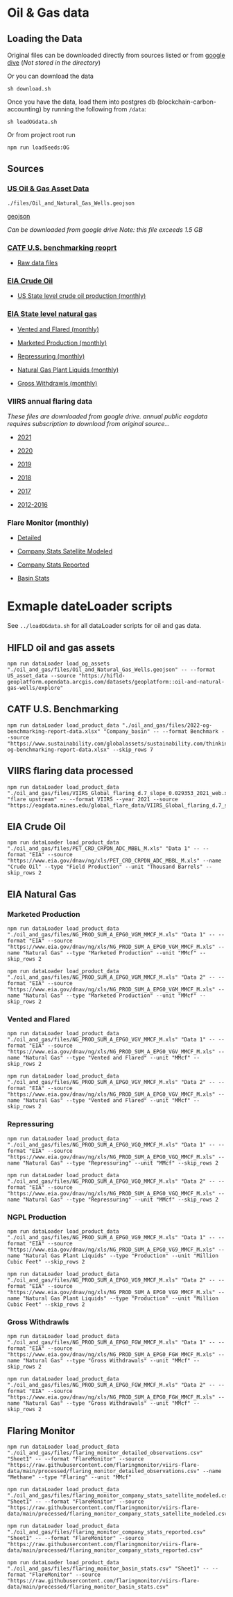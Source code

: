 # Oil & Gas data

## Loading the Data

Original files can be downloaded directly from sources listed or from [google dive](https://drive.google.com/drive/folders/1Kifnuj4x2uhzm3oxS4nqh-OQszTuqlWU?usp=sharing) (*Not stored in the directory*)

Or you can download the data
```
sh download.sh
```

Once you have the data, load them into postgres db (blockchain-carbon-accounting) by running the following from `/data`:
```
sh loadOGdata.sh
```

Or from project root run 
```
npm run loadSeeds:OG
```

## Sources

### [US Oil & Gas Asset Data](https://hifld-geoplatform.opendata.arcgis.com/datasets/geoplatform::oil-and-natural-gas-wells/explore)

`./files/Oil_and_Natural_Gas_Wells.geojson`

[geojson](https://services1.arcgis.com/Hp6G80Pky0om7QvQ/arcgis/rest/services/Oil_and_Natural_Gas_Wells/FeatureServer/0/query?outFields=*&where=1%3D1&f=geojson)

*Can be downloaded from google drive*
*Note: this file exceeds 1.5 GB*

### [CATF U.S. benchmarking reoprt](https://cdn.catf.us/wp-content/uploads/2022/07/14094726/oilandgas_benchmarkingreport2022.pdf)

- [Raw data files](https://www.sustainability.com/globalassets/sustainability.com/thinking/pdfs/2022/2022-og-benchmarking-report-data.xlsx)


### [EIA Crude Oil](https://www.eia.gov/dnav/pet/pet_crd_crpdn_adc_mbbl_m.htm)

- [US State level crude oil production (monthly)](https://www.eia.gov/dnav/ng/xls/PET_CRD_CRPDN_ADC_MBBL_M.xls)


### [EIA State level natural gas](https://www.eia.gov/dnav/ng/ng_prod_sum_a_EPG0_FGW_mmcf_m.htm)

- [Vented and Flared (monthly)](https://www.eia.gov/dnav/ng/xls/NG_PROD_SUM_A_EPG0_VGV_MMCF_M.xls)

- [Marketed Production (monthly)](https://www.eia.gov/dnav/ng/xls/NG_PROD_SUM_A_EPG0_VGM_MMCF_M.xls)

- [Repressuring (monthly)](https://www.eia.gov/dnav/ng/xls/NG_PROD_SUM_A_EPG0_VGQ_MMCF_M.xls)

- [Natural Gas Plant Liquids (monthly)](https://www.eia.gov/dnav/ng/xls/NG_PROD_SUM_A_EPG0_VG9_MMCF_M.xls)

- [Gross Withdrawls (monthly)](https://www.eia.gov/dnav/ng/xls/NG_PROD_SUM_A_EPG0_FGW_MMCF_M.xls)


### VIIRS annual flaring data

*These files are downloaded from google drive. annual public eogdata requires subscription to download from original source...*

- [2021](https://eogdata.mines.edu/global_flare_data/VIIRS_Global_flaring_d.7_slope_0.029353_2021_web.xlsx)

- [2020](https://eogdata.mines.edu/global_flare_data/VIIRS_Global_flaring_d.7_slope_0.029353_2020_web_v1.xlsx)

- [2019](https://eogdata.mines.edu/global_flare_data/VIIRS_Global_flaring_d.7_slope_0.029353_2019_web_v20201114.xlsx)

- [2018](https://eogdata.mines.edu/global_flare_data/VIIRS_Global_flaring_d.7_slope_0.029353_2018_web.xlsx)

- [2017](https://eogdata.mines.edu/global_flare_data/VIIRS_Global_flaring_d.7_slope_0.029353_2017_web_v1.xlsx)

- [2012-2016](https://eogdata.mines.edu/global_flare_data/VIIRS_Global_flaring_d.7_slope_0.0298_2012-2016_web.xlsx)


### Flare Monitor (monthly)

- [Detailed](https://raw.githubusercontent.com/flaringmonitor/viirs-flare-data/main/processed/flaring_monitor_detailed_observations.csv)

- [Company Stats Satellite Modeled](https://raw.githubusercontent.com/flaringmonitor/viirs-flare-data/main/processed/flaring_monitor_company_stats_satellite_modeled.csv)

- [Company Stats Reported](https://raw.githubusercontent.com/flaringmonitor/viirs-flare-data/main/processed/flaring_monitor_company_stats_reported.csv)

- [Basin Stats](https://raw.githubusercontent.com/flaringmonitor/viirs-flare-data/main/processed/flaring_monitor_basin_stats.csv)


# Exmaple dateLoader scripts

See `../loadOGdata.sh` for all dataLoader scripts for oil and gas data.

## HIFLD oil and gas assets
```
npm run dataLoader load_og_assets "./oil_and_gas/files/Oil_and_Natural_Gas_Wells.geojson" -- --format US_asset_data --source "https://hifld-geoplatform.opendata.arcgis.com/datasets/geoplatform::oil-and-natural-gas-wells/explore"
```

## CATF U.S. Benchmarking
```
npm run dataLoader load_product_data "./oil_and_gas/files/2022-og-benchmarking-report-data.xlsx" "Company_basin" -- --format Benchmark --source "https://www.sustainability.com/globalassets/sustainability.com/thinking/pdfs/2022/2022-og-benchmarking-report-data.xlsx" --skip_rows 7
```

## VIIRS flaring data processed 
```
npm run dataLoader load_product_data "./oil_and_gas/files/VIIRS_Global_flaring_d.7_slope_0.029353_2021_web.xlsx" "flare upstream" -- --format VIIRS --year 2021 --source "https://eogdata.mines.edu/global_flare_data/VIIRS_Global_flaring_d.7_slope_0.029353_2021_web.xlsx"
```

## EIA Crude Oil
```
npm run dataLoader load_product_data "./oil_and_gas/files/PET_CRD_CRPDN_ADC_MBBL_M.xls" "Data 1" -- --format "EIA" --source "https://www.eia.gov/dnav/ng/xls/PET_CRD_CRPDN_ADC_MBBL_M.xls" --name "Crude Oil" --type "Field Production" --unit "Thousand Barrels" --skip_rows 2
```

## EIA Natural Gas

### Marketed Production
```
npm run dataLoader load_product_data "./oil_and_gas/files/NG_PROD_SUM_A_EPG0_VGM_MMCF_M.xls" "Data 1" -- --format "EIA" --source "https://www.eia.gov/dnav/ng/xls/NG_PROD_SUM_A_EPG0_VGM_MMCF_M.xls" --name "Natural Gas" --type "Marketed Production" --unit "MMcf" --skip_rows 2
```
```
npm run dataLoader load_product_data "./oil_and_gas/files/NG_PROD_SUM_A_EPG0_VGM_MMCF_M.xls" "Data 2" -- --format "EIA" --source "https://www.eia.gov/dnav/ng/xls/NG_PROD_SUM_A_EPG0_VGM_MMCF_M.xls" --name "Natural Gas" --type "Marketed Production" --unit "MMcf" --skip_rows 2
```
### Vented and Flared
```
npm run dataLoader load_product_data "./oil_and_gas/files/NG_PROD_SUM_A_EPG0_VGV_MMCF_M.xls" "Data 1" -- --format "EIA" --source "https://www.eia.gov/dnav/ng/xls/NG_PROD_SUM_A_EPG0_VGV_MMCF_M.xls" --name "Natural Gas" --type "Vented and Flared" --unit "MMcf" --skip_rows 2
```
```
npm run dataLoader load_product_data "./oil_and_gas/files/NG_PROD_SUM_A_EPG0_VGV_MMCF_M.xls" "Data 2" -- --format "EIA" --source "https://www.eia.gov/dnav/ng/xls/NG_PROD_SUM_A_EPG0_VGV_MMCF_M.xls" --name "Natural Gas" --type "Vented and Flared" --unit "MMcf" --skip_rows 2
```
### Repressuring
```
npm run dataLoader load_product_data "./oil_and_gas/files/NG_PROD_SUM_A_EPG0_VGQ_MMCF_M.xls" "Data 1" -- --format "EIA" --source "https://www.eia.gov/dnav/ng/xls/NG_PROD_SUM_A_EPG0_VGQ_MMCF_M.xls" --name "Natural Gas" --type "Repressuring" --unit "MMcf" --skip_rows 2
```
```
npm run dataLoader load_product_data "./oil_and_gas/files/NG_PROD_SUM_A_EPG0_VGQ_MMCF_M.xls" "Data 2" -- --format "EIA" --source "https://www.eia.gov/dnav/ng/xls/NG_PROD_SUM_A_EPG0_VGQ_MMCF_M.xls" --name "Natural Gas" --type "Repressuring" --unit "MMcf" --skip_rows 2
```
### NGPL Production
```
npm run dataLoader load_product_data "./oil_and_gas/files/NG_PROD_SUM_A_EPG0_VG9_MMCF_M.xls" "Data 1" -- --format "EIA" --source "https://www.eia.gov/dnav/ng/xls/NG_PROD_SUM_A_EPG0_VG9_MMCF_M.xls" --name "Natural Gas Plant Liquids" --type "Production" --unit "Million Cubic Feet" --skip_rows 2
```
```
npm run dataLoader load_product_data "./oil_and_gas/files/NG_PROD_SUM_A_EPG0_VG9_MMCF_M.xls" "Data 2" -- --format "EIA" --source "https://www.eia.gov/dnav/ng/xls/NG_PROD_SUM_A_EPG0_VG9_MMCF_M.xls" --name "Natural Gas Plant Liquids" --type "Production" --unit "Million Cubic Feet" --skip_rows 2
```
### Gross Withdrawls
```
npm run dataLoader load_product_data "./oil_and_gas/files/NG_PROD_SUM_A_EPG0_FGW_MMCF_M.xls" "Data 1" -- --format "EIA" --source "https://www.eia.gov/dnav/ng/xls/NG_PROD_SUM_A_EPG0_FGW_MMCF_M.xls" --name "Natural Gas" --type "Gross Withdrawals" --unit "MMcf" --skip_rows 2
```
```
npm run dataLoader load_product_data "./oil_and_gas/files/NG_PROD_SUM_A_EPG0_FGW_MMCF_M.xls" "Data 2" -- --format "EIA" --source "https://www.eia.gov/dnav/ng/xls/NG_PROD_SUM_A_EPG0_FGW_MMCF_M.xls" --name "Natural Gas" --type "Gross Withdrawals" --unit "MMcf" --skip_rows 2
```

## Flaring Monitor
```
npm run dataLoader load_product_data "./oil_and_gas/files/flaring_monitor_detailed_observations.csv" "Sheet1" -- --format "FlareMonitor" --source "https://raw.githubusercontent.com/flaringmonitor/viirs-flare-data/main/processed/flaring_monitor_detailed_observations.csv" --name "Methane" --type "Flaring" --unit "MMcf"
```
```
npm run dataLoader load_product_data "./oil_and_gas/files/flaring_monitor_company_stats_satellite_modeled.csv" "Sheet1" -- --format "FlareMonitor" --source "https://raw.githubusercontent.com/flaringmonitor/viirs-flare-data/main/processed/flaring_monitor_company_stats_satellite_modeled.csv"
```
```
npm run dataLoader load_product_data "./oil_and_gas/files/flaring_monitor_company_stats_reported.csv" "Sheet1" -- --format "FlareMonitor" --source "https://raw.githubusercontent.com/flaringmonitor/viirs-flare-data/main/processed/flaring_monitor_company_stats_reported.csv"
```
```
npm run dataLoader load_product_data "./oil_and_gas/files/flaring_monitor_basin_stats.csv" "Sheet1" -- --format "FlareMonitor" --source "https://raw.githubusercontent.com/flaringmonitor/viirs-flare-data/main/processed/flaring_monitor_basin_stats.csv"
```
